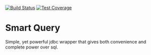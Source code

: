 [![Build Status](https://travis-ci.com/Iprogrammerr/Smart-Query.svg?branch=master)](https://travis-ci.com/Iprogrammerr/Smart-Query)
[![Test Coverage](https://img.shields.io/codecov/c/github/iprogrammerr/smart-query/master.svg)](https://codecov.io/gh/Iprogrammerr/Smart-Query/branch/master)
# Smart Query
Simple, yet powerful jdbc wrapper that gives both convenience and complete power over sql.